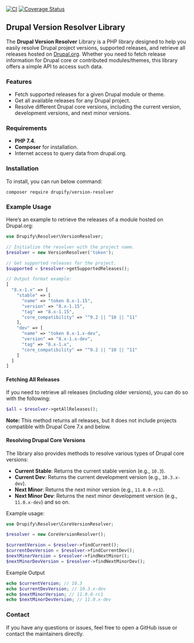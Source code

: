[![CI](https://github.com/grasmash/yaml-expander/actions/workflows/php.yml/badge.svg)](https://github.com/vishalkhode1/version-resolver/actions/workflows/ci.yml) [![Coverage Status](https://coveralls.io/repos/github/vishalkhode1/version-resolver/badge.svg)](https://coveralls.io/github/vishalkhode1/version-resolver)

## Drupal Version Resolver Library

The **Drupal Version Resolver** Library is a PHP library designed to help you
easily resolve Drupal project versions, supported releases, and retrieve all releases hosted
on [Drupal.org](https://www.drupal.org/). Whether you need to fetch release information for Drupal core or
contributed modules/themes, this library offers a simple API to access such data.

### Features
- Fetch supported releases for a given Drupal module or theme.
- Get all available releases for any Drupal project.
- Resolve different Drupal core versions, including the current version, development versions, and next minor versions.

### Requirements
- **PHP 7.4**.
- **Composer** for installation.
- Internet access to query data from drupal.org.

### Installation
To install, you can run below command:

```shell
composer require drupify/version-resolver
```

### Example Usage
Here’s an example to retrieve the releases of a module hosted on Drupal.org:

```php
use Drupify\Resolver\VersionResolver;

// Initialize the resolver with the project name.
$resolver = new VersionResolver('token');

// Get supported releases for the project.
$supported = $resolver->getSupportedReleases();

// Output format example:
[
  "8.x-1.x" => [
    "stable" => [
      "name" => "token 8.x-1.15",
      "version" => "8.x-1.15",
      "tag" => "8.x-1.15",
      "core_compatibility" => "^9.2 || ^10 || ^11"
    ],
    "dev" => [
      "name" => "token 8.x-1.x-dev",
      "version" => "8.x-1.x-dev",
      "tag" => "8.x-1.x",
      "core_compatibility" => "^9.2 || ^10 || ^11"
    ]
  ]
]
```
#### Fetching All Releases
If you need to retrieve all releases (including older versions), you can do so with the following:

```php
$all = $resolver->getAllReleases();
```
**Note:** This method returns all releases, but it does not include projects compatible with Drupal Core 7.x and below.

#### Resolving Drupal Core Versions
The library also provides methods to resolve various types of Drupal core versions:

- **Current Stable**: Returns the current stable version (e.g., `10.3`).
- **Current Dev**: Returns the current development version (e.g., `10.3.x-dev`).
- **Next Minor**: Returns the next minor version (e.g., `11.0.0-rc1`).
- **Next Minor Dev**: Returns the next minor development version (e.g., `11.0.x-dev`) and so on.

Example usage:
```php
use Drupify\Resolver\CoreVersionResolver;

$resolver = new CoreVersionResolver();

$currentVersion = $resolver->findCurrent();
$currentDevVersion = $resolver->findCurrentDev();
$nextMinorVersion = $resolver->findNextMinor();
$nextMinorDevVersion = $resolver->findNextMinorDev();
```

Example Output
```php
echo $currentVersion; // 10.3
echo $currentDevVersion; // 10.3.x-dev
echo $nextMinorVersion; // 11.0.0-rc1
echo $nextMinorDevVersion; // 11.0.x-dev
```

### Contact
If you have any questions or issues, feel free to open a GitHub issue or contact the maintainers directly.
